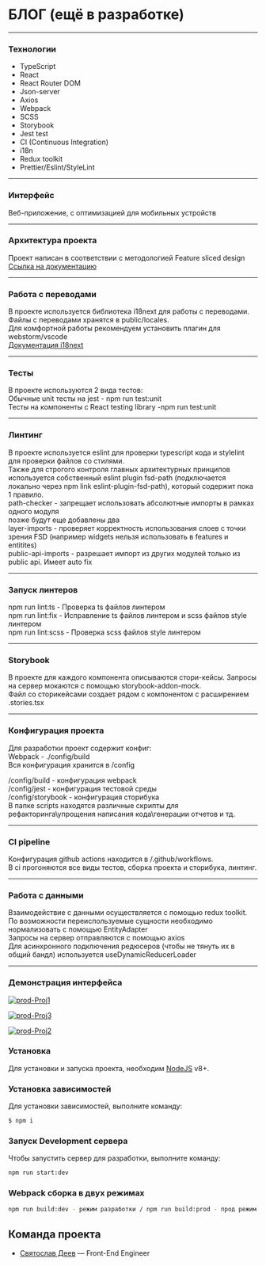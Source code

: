# БЛОГ (ещё в разработке) 

---
### Технологии
- TypeScript 
- React
- React Router DOM
- Json-server
- Axios
- Webpack 
- SCSS
- Storybook 
- Jest test
- CI (Continuous Integration)
- i18n 
- Redux toolkit
- Prettier/Eslint/StyleLint
---
### Интерфейс
Веб-приложение, c оптимизацией для мобильных устройств

---
### Архитектура проекта
Проект написан в соответствии с методологией Feature sliced design </br>
[Ссылка на документацию](https://feature-sliced.design/ru/) 

---
### Работа с переводами
В проекте используется библиотека i18next для работы с переводами. Файлы с переводами хранятся в public/locales. </br>
Для комфортной работы рекомендуем установить плагин для webstorm/vscode </br>
[Документация i18next](https://react.i18next.com)

---
### Тесты
В проекте используются 2 вида тестов: </br>
Обычные unit тесты на jest - npm run test:unit </br>
Тесты на компоненты с React testing library -npm run test:unit

---
### Линтинг
В проекте используется eslint для проверки typescript кода и stylelint для проверки файлов со стилями. </br>
Также для строгого контроля главных архитектурных принципов используется собственный eslint plugin fsd-path (подключается локально через npm link eslint-plugin-fsd-path), который содержит пока 1 правило. </br>
path-checker - запрещает использовать абсолютные импорты в рамках одного модуля </br> 
позже будут еще добавлены два </br>
layer-imports - проверяет корректность использования слоев с точки зрения FSD (например widgets нельзя использовать в features и entitites) </br>
public-api-imports - разрешает импорт из других модулей только из public api. Имеет auto fix

---
### Запуск линтеров
npm run lint:ts - Проверка ts файлов линтером </br>
npm run lint:fix - Исправление ts файлов линтером и scss файлов style линтером </br>
npm run lint:scss - Проверка scss файлов style линтером

---
### Storybook
В проекте для каждого компонента описываются стори-кейсы. Запросы на сервер мокаются с помощью storybook-addon-mock. </br>
Файл со сторикейсами создает рядом с компонентом с расширением .stories.tsx

---
### Конфигурация проекта
Для разработки проект содержит конфиг: </br>
Webpack - ./config/build </br>
Вся конфигурация хранится в /config </br>

/config/build - конфигурация webpack </br>
/config/jest - конфигурация тестовой среды </br>
/config/storybook - конфигурация сторибука </br>
В папке scripts находятся различные скрипты для рефакторинга\упрощения написания кода\генерации отчетов и тд. 

---
### CI pipeline
Конфигурация github actions находится в /.github/workflows. </br>
В ci прогоняются все виды тестов, сборка проекта и сторибука, линтинг.

---
### Работа с данными
Взаимодействие с данными осуществляется с помощью redux toolkit. По возможности переиспользуемые сущности необходимо нормализовать с помощью EntityAdapter </br>
Запросы на сервер отправляются с помощью axios </br>
Для асинхронного подключения редюсеров (чтобы не тянуть их в общий бандл) используется useDynamicReducerLoader

---
### Демонстрация интерфейса

<a href="https://ibb.co/j6tyTvr"><img src="https://i.ibb.co/dWZPr05/prod-Proj1.png" alt="prod-Proj1" border="0"></a>

<a href="https://ibb.co/sRh4td4"><img src="https://i.ibb.co/C8qyW3y/prod-Proj3.png" alt="prod-Proj3" border="0"></a>

<a href="https://ibb.co/vL5Nfs6"><img src="https://i.ibb.co/5sDQCYg/prod-Proj2.png" alt="prod-Proj2" border="0"></a>

### Установка
Для установки и запуска проекта, необходим [NodeJS](https://nodejs.org) v8+.

### Установка зависимостей
Для установки зависимостей, выполните команду:
```sh
$ npm i
```

### Запуск Development сервера 
Чтобы запустить сервер для разработки, выполните команду:
```sh
npm run start:dev
```

### Webpack cборка в двух режимах 
```sh
npm run build:dev - режим разработки / npm run build:prod - прод режим 
```

## Команда проекта

- [Святослав Деев](https://github.com/xkochevnikx) — Front-End Engineer


